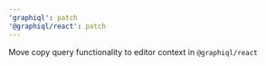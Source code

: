 ```yaml
---
'graphiql': patch
'@graphiql/react': patch
---
```


Move copy query functionality to editor context in `@graphiql/react`
